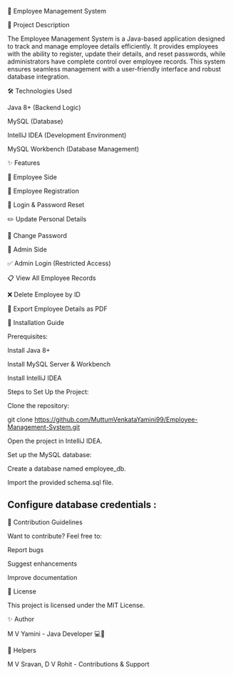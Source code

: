 🚀 Employee Management System

📌 Project Description

The Employee Management System is a Java-based application designed to track and manage employee details efficiently. It provides employees with the ability to register, update their details, and reset passwords, while administrators have complete control over employee records. This system ensures seamless management with a user-friendly interface and robust database integration.

🛠️ Technologies Used

Java 8+ (Backend Logic)

MySQL (Database)

IntelliJ IDEA (Development Environment)

MySQL Workbench (Database Management)

✨ Features

👤 Employee Side

📝 Employee Registration

🔑 Login & Password Reset

✏️ Update Personal Details

🔄 Change Password

🔐 Admin Side

✅ Admin Login (Restricted Access)

📋 View All Employee Records

❌ Delete Employee by ID

📄 Export Employee Details as PDF

🚀 Installation Guide

Prerequisites:

Install Java 8+

Install MySQL Server & Workbench

Install IntelliJ IDEA

Steps to Set Up the Project:

Clone the repository:

git clone https://github.com/MuttumVenkataYamini99/Employee-Management-System.git

Open the project in IntelliJ IDEA.

Set up the MySQL database:

Create a database named employee_db.

Import the provided schema.sql file.

Configure database credentials :
---------

🤝 Contribution Guidelines

Want to contribute? Feel free to:

Report bugs

Suggest enhancements

Improve documentation

📜 License

This project is licensed under the MIT License.

✨ Author

M V Yamini - Java Developer 💻🚀

🤝 Helpers

M V Sravan, D V Rohit - Contributions & Support

